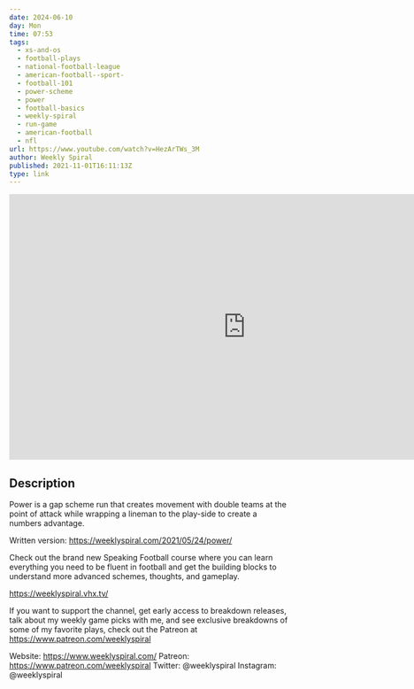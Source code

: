 ```yaml
---
date: 2024-06-10
day: Mon
time: 07:53
tags:
  - xs-and-os
  - football-plays
  - national-football-league
  - american-football--sport-
  - football-101
  - power-scheme
  - power
  - football-basics
  - weekly-spiral
  - run-game
  - american-football
  - nfl
url: https://www.youtube.com/watch?v=HezArTWs_3M
author: Weekly Spiral
published: 2021-11-01T16:11:13Z
type: link
---
```



<iframe width="854" height="480" src="https://www.youtube.com/embed/HezArTWs_3M" frameborder="0" allowfullscreen></iframe>

## Description
Power is a gap scheme run that creates movement with double teams at the point of attack while wrapping a lineman to the play-side to create a numbers advantage.

Written version: https://weeklyspiral.com/2021/05/24/power/

Check out the brand new Speaking Football course where you can learn everything you need to be fluent in football and get the building blocks to understand more advanced schemes, thoughts, and gameplay. 

https://weeklyspiral.vhx.tv/

If you want to support the channel, get early access to breakdown releases, talk about my weekly game picks with me, and see exclusive breakdowns of some of my favorite plays, check out the Patreon at https://www.patreon.com/weeklyspiral 

Website: https://www.weeklyspiral.com/ 
Patreon: https://www.patreon.com/weeklyspiral 
Twitter: @weeklyspiral 
Instagram: @weeklyspiral